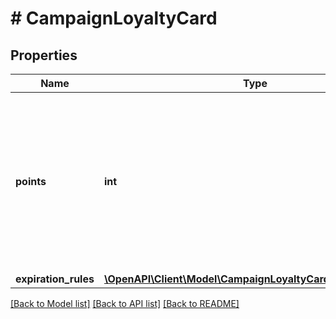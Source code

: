# # CampaignLoyaltyCard

## Properties

Name | Type | Description | Notes
------------ | ------------- | ------------- | -------------
**points** | **int** | The initial number of points to assign to the loyalty card. This is the current loyalty card score i.e. the number of loyalty points on the card. |
**expiration_rules** | [**\OpenAPI\Client\Model\CampaignLoyaltyCardExpirationRules**](CampaignLoyaltyCardExpirationRules.md) |  | [optional]

[[Back to Model list]](../../README.md#models) [[Back to API list]](../../README.md#endpoints) [[Back to README]](../../README.md)
